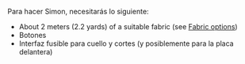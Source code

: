 Para hacer Simon, necesitarás lo siguiente:

 - About 2 meters (2.2 yards) of a suitable fabric (see [Fabric options](/docs/patterns/simon/fabric/))
 - Botones
 - Interfaz fusible para cuello y cortes (y posiblemente para la placa delantera)

